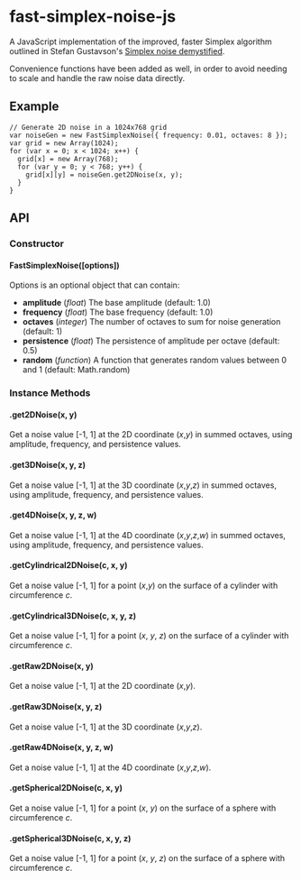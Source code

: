 # fast-simplex-noise-js

A JavaScript implementation of the improved, faster Simplex algorithm outlined in Stefan Gustavson's [Simplex noise demystified](http://webstaff.itn.liu.se/~stegu/simplexnoise/simplexnoise.pdf).

Convenience functions have been added as well, in order to avoid needing to scale and handle the raw noise data directly.

## Example
    // Generate 2D noise in a 1024x768 grid
    var noiseGen = new FastSimplexNoise({ frequency: 0.01, octaves: 8 });
    var grid = new Array(1024);
    for (var x = 0; x < 1024; x++) {
      grid[x] = new Array(768);
      for (var y = 0; y < 768; y++) {
        grid[x][y] = noiseGen.get2DNoise(x, y);
      }
    }

## API

### Constructor

#### FastSimplexNoise([options])
Options is an optional object that can contain:

- **amplitude** (*float*) The base amplitude (default: 1.0)
- **frequency** (*float*) The base frequency (default: 1.0)
- **octaves** (*integer*) The number of octaves to sum for noise generation (default: 1)
- **persistence** (*float*) The persistence of amplitude per octave (default: 0.5)
- **random** (*function*) A function that generates random values between 0 and 1 (default: Math.random)

### Instance Methods

#### .get2DNoise(x, y)
Get a noise value [-1, 1] at the 2D coordinate (*x*,*y*) in summed octaves, using amplitude, frequency, and persistence values.

#### .get3DNoise(x, y, z)
Get a noise value [-1, 1] at the 3D coordinate (*x*,*y*,*z*) in summed octaves, using amplitude, frequency, and persistence values.

#### .get4DNoise(x, y, z, w)
Get a noise value [-1, 1] at the 4D coordinate (*x*,*y*,*z*,*w*) in summed octaves, using amplitude, frequency, and persistence values.

#### .getCylindrical2DNoise(c, x, y)
Get a noise value [-1, 1] for a point (*x*,*y*) on the surface of a cylinder with circumference *c*.

#### .getCylindrical3DNoise(c, x, y, z)
Get a noise value [-1, 1] for a point (*x*, *y*, *z*) on the surface of a cylinder with circumference *c*.

#### .getRaw2DNoise(x, y)
Get a noise value [-1, 1] at the 2D coordinate (*x*,*y*).

#### .getRaw3DNoise(x, y, z)
Get a noise value [-1, 1] at the 3D coordinate (*x*,*y*,*z*).

#### .getRaw4DNoise(x, y, z, w)
Get a noise value [-1, 1] at the 4D coordinate (*x*,*y*,*z*,*w*).

#### .getSpherical2DNoise(c, x, y)
Get a noise value [-1, 1] for a point (*x*, *y*) on the surface of a sphere with circumference *c*.

#### .getSpherical3DNoise(c, x, y, z)
Get a noise value [-1, 1] for a point (*x*, *y*, *z*) on the surface of a sphere with circumference *c*.
